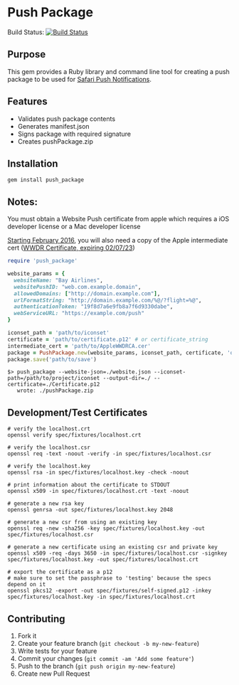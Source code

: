 # Push Package

Build Status: [![Build Status](https://travis-ci.org/SymmetricInfinity/push_package.png?branch=master)](https://travis-ci.org/SymmetricInfinity/push_package)

## Purpose

This gem provides a Ruby library and command line tool for creating a push package to be used for [Safari Push Notifications](https://developer.apple.com/library/mac/documentation/NetworkingInternet/Conceptual/NotificationProgrammingGuideForWebsites/PushNotifications/PushNotifications.html#//apple_ref/doc/uid/TP40013225-CH3-SW24).

## Features

* Validates push package contents
* Generates manifest.json
* Signs package with required signature
* Creates pushPackage.zip

## Installation

```gem install push_package```

## Notes:

You must obtain a Website Push certificate from apple which requires a iOS developer license or a Mac developer license

[Starting February 2016](https://developer.apple.com/support/certificates/expiration/), you will also need a copy of the
Apple intermediate cert ([WWDR Certificate, expiring 02/07/23](https://developer.apple.com/certificationauthority/AppleWWDRCA.cer))

```ruby
require 'push_package'

website_params = {
  websiteName: "Bay Airlines",
  websitePushID: "web.com.example.domain",
  allowedDomains: ["http://domain.example.com"],
  urlFormatString: "http://domain.example.com/%@/?flight=%@",
  authenticationToken: "19f8d7a6e9fb8a7f6d9330dabe",
  webServiceURL: "https://example.com/push"
}

iconset_path = 'path/to/iconset'
certificate = 'path/to/certificate.p12' # or certificate_string
intermediate_cert = 'path/to/AppleWWDRCA.cer'
package = PushPackage.new(website_params, iconset_path, certificate, 'optional cert password', intermediate_cert)
package.save('path/to/save')

```

```shell
$> push_package --website-json=./website.json --iconset-path=/path/to/project/iconset --output-dir=./ --certificate=./Certificate.p12
   wrote: ./pushPackage.zip
```

## Development/Test Certificates

```shell
# verify the localhost.crt
openssl verify spec/fixtures/localhost.crt

# verify the localhost.csr
openssl req -text -noout -verify -in spec/fixtures/localhost.csr

# verify the localhost.key
openssl rsa -in spec/fixtures/localhost.key -check -noout

# print information about the certificate to STDOUT
openssl x509 -in spec/fixtures/localhost.crt -text -noout

# generate a new rsa key
openssl genrsa -out spec/fixtures/localhost.key 2048

# generate a new csr from using an existing key
openssl req -new -sha256 -key spec/fixtures/localhost.key -out spec/fixtures/localhost.csr

# generate a new certificate using an existing csr and private key
openssl x509 -req -days 3650 -in spec/fixtures/localhost.csr -signkey spec/fixtures/localhost.key -out spec/fixtures/localhost.crt

# export the certificate as a p12
# make sure to set the passphrase to 'testing' because the specs depend on it
openssl pkcs12 -export -out spec/fixtures/self-signed.p12 -inkey spec/fixtures/localhost.key -in spec/fixtures/localhost.crt

```

## Contributing

1. Fork it
1. Create your feature branch (`git checkout -b my-new-feature`)
1. Write tests for your feature
1. Commit your changes (`git commit -am 'Add some feature'`)
1. Push to the branch (`git push origin my-new-feature`)
1. Create new Pull Request
